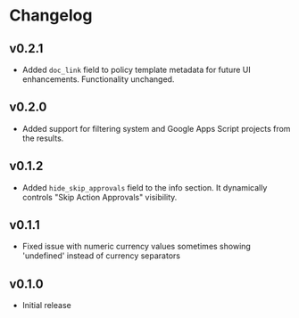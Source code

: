 # Changelog

## v0.2.1

- Added `doc_link` field to policy template metadata for future UI enhancements. Functionality unchanged.

## v0.2.0

- Added support for filtering system and Google Apps Script projects from the results.

## v0.1.2

- Added `hide_skip_approvals` field to the info section. It dynamically controls "Skip Action Approvals" visibility.

## v0.1.1

- Fixed issue with numeric currency values sometimes showing 'undefined' instead of currency separators

## v0.1.0

- Initial release

